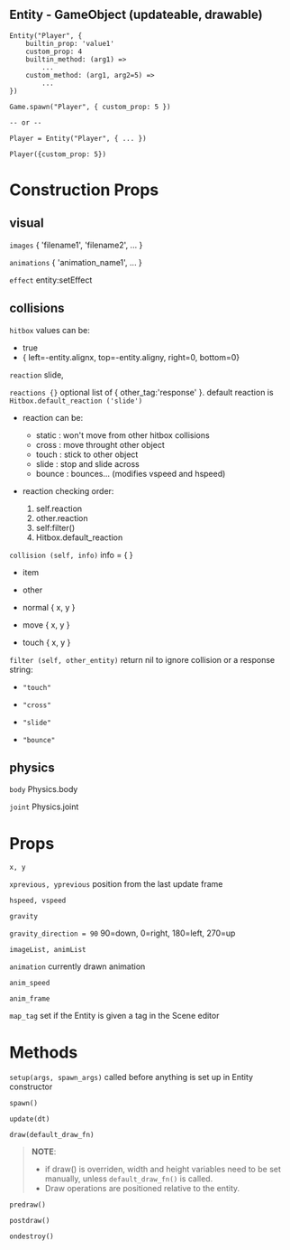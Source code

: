 ## Entity - GameObject (updateable, drawable)

```
Entity("Player", {
    builtin_prop: 'value1'
    custom_prop: 4
    builtin_method: (arg1) =>
        ...
    custom_method: (arg1, arg2=5) =>
        ...
})

Game.spawn("Player", { custom_prop: 5 })

-- or --

Player = Entity("Player", { ... })

Player({custom_prop: 5})
```

# Construction Props

## visual

`images` { 'filename1', 'filename2', ... }

`animations` { 'animation_name1', ... }

`effect` entity:setEffect <effect>

## collisions

`hitbox` values can be:
- true
- { left=-entity.alignx, top=-entity.aligny, right=0, bottom=0}

`reaction`  slide,

`reactions {}` optional list of { other_tag:'response' }. default reaction is `Hitbox.default_reaction ('slide')`

- reaction can be:

  - static : won't move from other hitbox collisions
  - cross : move throught other object
  - touch : stick to other object
  - slide : stop and slide across
  - bounce : bounces... (modifies vspeed and hspeed)

- reaction checking order:
  1. self.reaction
  2. other.reaction
  3. self:filter()
  4. Hitbox.default_reaction

`collision (self, info)` info = { <see below> }

- item

- other

- normal { x, y }

- move { x, y }

- touch { x, y }

`filter (self, other_entity)` return nil to ignore collision or a response string:

- `"touch"`

- `"cross"`

- `"slide"`

- `"bounce"`

## physics

`body` Physics.body <body>

`joint` Physics.joint <joint>

# Props

`x, y` 

`xprevious, yprevious` position from the last update frame

`hspeed, vspeed`

`gravity`

`gravity_direction = 90` 90=down, 0=right, 180=left, 270=up

`imageList, animList`

`animation` currently drawn animation

`anim_speed`

`anim_frame`

`map_tag` set if the Entity is given a tag in the Scene editor

# Methods

`setup(args, spawn_args)` called before anything is set up in Entity constructor

`spawn()`

`update(dt)`

`draw(default_draw_fn)`

> **NOTE**:
> * if draw() is overriden, width and height variables need to be set manually, unless `default_draw_fn()` is called.
> * Draw operations are positioned relative to the entity.

`predraw()`

`postdraw()`

`ondestroy()`
